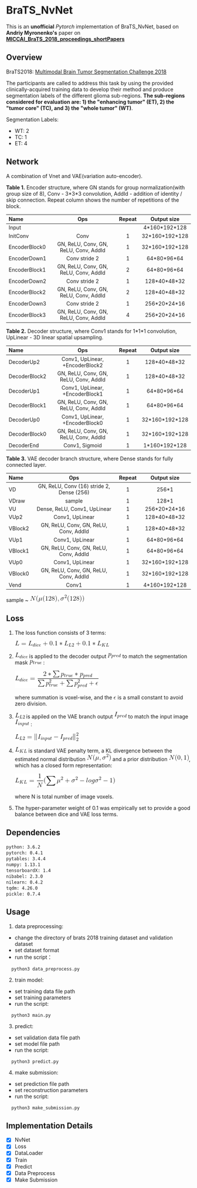 # BraTS_NvNet

This is an **unofficial** *Pytorch* implementation of BraTS_NvNet, based on **Andriy Myronenko's** paper on [**MICCAI_BraTS_2018_proceedings_shortPapers**](https://www.cbica.upenn.edu/sbia/Spyridon.Bakas/MICCAI_BraTS/MICCAI_BraTS_2018_proceedings_shortPapers.pdf)

## Overview

BraTS2018: [Multimodal Brain Tumor Segmentation Challenge 2018](https://www.med.upenn.edu/sbia/brats2018.html)

The participants are called to address this task by using the provided clinically-acquired training data to develop their method and produce segmentation labels of the different glioma sub-regions. **The sub-regions considered for evaluation are: 1) the "enhancing tumor" (ET), 2) the "tumor core" (TC), and 3) the "whole tumor" (WT)**.

Segmentation Labels:
  - WT: 2
  - TC: 1 
  - ET: 4
## Network

A combination of Vnet and VAE(variation auto-encoder).

  **Table 1.** Encoder structure, where GN stands for group normalization(with group size of 8), Conv - 3\*3\*3 convolution, AddId - addition of identity / skip connection. Repeat column shows the number of repetitions of the block.

  | Name | Ops | Repeat | Output size|
  | :---- | :----------------: | :--: | :--------: |
  | Input | | | 4\*160\*192\*128 |    
  | InitConv | Conv | 1 | 32\*160\*192\*128 |
  | EncoderBlock0 | GN, ReLU, Conv, GN, ReLU, Conv, AddId | 1 | 32\*160\*192\*128 |
  | EncoderDown1 | Conv stride 2 | 1 | 64\*80\*96\*64 |
  | EncoderBlock1 | GN, ReLU, Conv, GN, ReLU, Conv, AddId | 2 | 64\*80\*96\*64 |
  | EncoderDown2 | Conv stride 2 | 1 | 128\*40\*48\*32 |
  | EncoderBlock2 | GN, ReLU, Conv, GN, ReLU, Conv, AddId | 2 | 128\*40\*48\*32 |
  | EncoderDown3 | Conv stride 2 | 1 | 256\*20\*24\*16 |
  | EncoderBlock3 | GN, ReLU, Conv, GN, ReLU, Conv, AddId | 4 | 256\*20\*24\*16 |


  **Table 2.** Decoder structure, where Conv1 stands for 1\*1\*1 convolution, UpLinear - 3D linear spatial upsampling. 

  | Name | Ops | Repeat | Output size|
  | :---- | :----------------: | :--: | :--------: |
  | DecoderUp2 | Conv1, UpLinear, +EncoderBlock2 | 1 | 128\*40\*48\*32 |    
  | DecoderBlock2 | GN, ReLU, Conv, GN, ReLU, Conv, AddId | 1 | 128\*40\*48\*32 |
  | DecoderUp1 | Conv1, UpLinear, +EncoderBlock1 | 1 | 64\*80\*96\*64 |    
  | DecoderBlock1 | GN, ReLU, Conv, GN, ReLU, Conv, AddId | 1 | 64\*80\*96\*64 |
  | DecoderUp0 | Conv1, UpLinear, +EncoderBlock0 | 1 | 32\*160\*192\*128 |    
  | DecoderBlock0 | GN, ReLU, Conv, GN, ReLU, Conv, AddId | 1 | 32\*160\*192\*128 |
  | DecoderEnd | Conv1, Sigmoid | 1 | 1\*160\*192\*128 |


  **Table 3.** VAE decoder branch structure, where Dense stands for fully connected layer. 

  | Name | Ops | Repeat | Output size|
  | :---- | :----------------: | :--: | :--------: |
  | VD | GN, ReLU, Conv (16) stride 2, Dense (256) | 1 | 256\*1|
  | VDraw | sample | 1 | 128\*1|
  | VU | Dense, ReLU, Conv1, UpLinear | 1 | 256\*20\*24\*16 |
  | VUp2 | Conv1, UpLinear | 1 | 128\*40\*48\*32 |    
  | VBlock2 | GN, ReLU, Conv, GN, ReLU, Conv, AddId | 1 | 128\*40\*48\*32 |
  | VUp1 | Conv1, UpLinear | 1 | 64\*80\*96\*64 |    
  | VBlock1 | GN, ReLU, Conv, GN, ReLU, Conv, AddId | 1 | 64\*80\*96\*64 |
  | VUp0 | Conv1, UpLinear | 1 | 32\*160\*192\*128 |    
  | VBlock0 | GN, ReLU, Conv, GN, ReLU, Conv, AddId | 1 | 32\*160\*192\*128 |
  | Vend | Conv1 | 1 | 4\*160\*192\*128 |

sample ~ ![sample](./doc/sample_N.gif)

## Loss

1. The loss function consists of 3 terms:

      ![loss](./doc/combined_Loss.gif)
  
  
2. ![L_dice](./doc/L_dice.gif) is applied to the decoder output ![p_pred](./doc/p_pred.gif) to match the segmentation mask ![p_true](./doc/p_true.gif) :

      ![soft_dice_loss](./doc/soft_dice_Loss.gif)
  
    where summation is voxel-wise, and the ![epsilon](./doc/epsilon.gif) is a small constant to avoid zero division.
  
3. ![L2](./doc/L2.gif) is appiled on the VAE branch output ![I_pred](./doc/I_pred.gif) to match the input image ![I_input](./doc/I_input.gif) :

    ![l2_loss](./doc/L2_Loss.gif)
  
4. ![L_KL](./doc/L_KL.gif) is standard VAE penalty term, a KL divergence between the estimated normal distribution ![est_norm](./doc/est_norm.gif) and a prior distribution ![pri_norm](./doc/pri_norm.gif), which has a closed form representation:

    ![KL_Loss](./doc/KL_Loss.gif)
  
    where N is total number of image voxels.
 
5. The hyper-parameter weight of 0.1 was empirically set to provide a good balance between dice and VAE loss terms.

## Dependencies

```
python: 3.6.2
pytorch: 0.4.1
pytables: 3.4.4
numpy: 1.13.1
tensorboardX: 1.4
nibabel: 2.3.0
nilearn: 0.4.2
tqdm: 4.26.0
pickle: 0.7.4

```
## Usage

1. data preprocessing: 
  - change the directory of brats 2018 training dataset and validation dataset
  - set dataset format
  - run the script：
  ```
    python3 data_preprocess.py
  ```
2. train model: 
 - set training data file path
 - set training parameters
 - run the script:
  ```
    python3 main.py
  ```
3. predict:
  - set validation data file path
  - set model file path
  - run the script:
  ```
    python3 predict.py
  ```
4. make submission:
  - set prediction file path
  - set reconstruction parameters
  - run the script:
  ```
    python3 make_submission.py
  ```

## Implementation Details

- [x] NvNet 
- [x] Loss
- [x] DataLoader
- [x] Train
- [x] Predict
- [x] Data Preprocess
- [x] Make Submission
